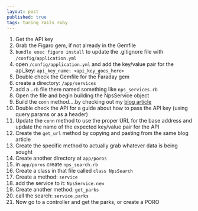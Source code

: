 ```yaml
---
layout: post
published: true
tags: turing rails ruby
---
```


1. Get the API key
2. Grab the Figaro gem, if not already in the Gemfile
3. `bundle exec figaro install` to update the .gitignore file with `/config/application.yml`
4. open `/config/application.yml` and add the key/value pair for the api_key: `api_key_name: <api_key_goes_here>`
5. Double check the Gemfile for the Faraday gem
6. create a directory: `/app/services`
7. add a `.rb` file there named something like `nps_services.rb`
8. Open the file and begin building the NpsService object
9. Build the `conn` method....by checking out my [blog article](https://marchandmd.github.io/2022/12/02/Using-the-Faraday-Gem.html)
10. Double check the API for a guide about how to pass the API key (using query params or as a header)
11. Update the `conn` method to use the proper URL for the base address and update the name of the expected key/value pair for the API
12. Create the `get_url` method by copying and pasting from the same blog article
13. Create the specific method to actually grab whatever data is being sought
14. Create another directory at `app/poros`
15. in `app/poros` create `nps_search.rb`
16. Create a class in that file called `class NpsSearch`
17. Create a method: `service`
18. add the service to it: `NpsService.new`
19. Create another method: `get_parks`
20. call the search: `service.parks`
21. Now go to a controller and get the parks, or create a PORO